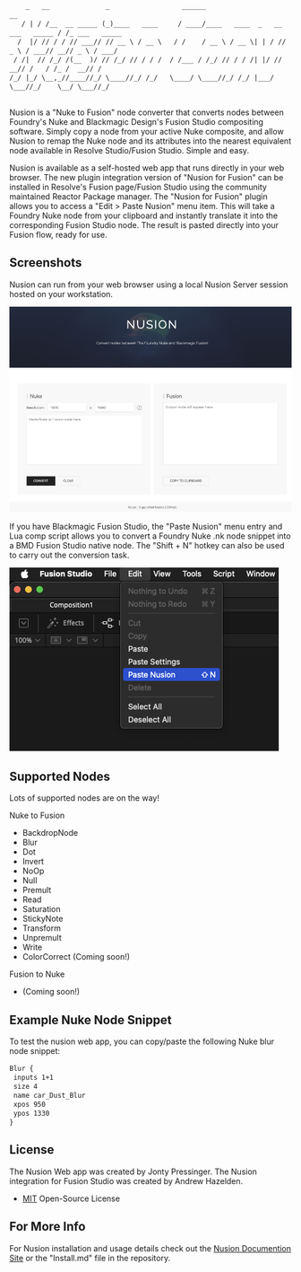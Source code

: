 ``` 
    _   __              _                  ______                                 __             
   / | / /__  __ _____ (_)____   ____     / ____/____   ____  _   __ ___   _____ / /_ ___   _____
  /  |/ // / / // ___// // __ \ / __ \   / /    / __ \ / __ \| | / // _ \ / ___// __// _ \ / ___/
 / /|  // /_/ /(__  )/ // /_/ // / / /  / /___ / /_/ // / / /| |/ //  __// /   / /_ /  __// /    
/_/ |_/ \__,_//____//_/ \____//_/ /_/   \____/ \____//_/ /_/ |___/ \___//_/    \__/ \___//_/     
                                                                                                
```

Nusion is a "Nuke to Fusion" node converter that converts nodes between Foundry's Nuke and Blackmagic Design's Fusion Studio compositing software. Simply copy a node from your active Nuke composite, and allow Nusion to remap the Nuke node and its attributes into the nearest equivalent node available in Resolve Studio/Fusion Studio. Simple and easy.

Nusion is available as a self-hosted web app that runs directly in your web browser. The new plugin integration version of "Nusion for Fusion" can be installed in Resolve's Fusion page/Fusion Studio using the community maintained Reactor Package manager. The "Nusion for Fusion" plugin allows you to access a "Edit &gt; Paste Nusion" menu item. This will take a Foundry Nuke node from your clipboard and instantly translate it into the corresponding Fusion Studio node. The result is pasted directly into your Fusion flow, ready for use.

## Screenshots

Nusion can run from your web browser using a local Nusion Server session hosted on your workstation.

![Webapp](docs/images/screenshot.png ':size=650')

If you have Blackmagic Fusion Studio, the "Paste Nusion" menu entry and Lua comp script allows you to convert a Foundry Nuke .nk node snippet into a BMD Fusion Studio native node. The "Shift + N" hotkey can also be used to carry out the conversion task.

![Paste Nusion](docs/images/paste_nusion.png ':size=650')

## Supported Nodes

Lots of supported nodes are on the way!

Nuke to Fusion

- BackdropNode
- Blur
- Dot
- Invert
- NoOp
- Null
- Premult
- Read
- Saturation
- StickyNote
- Transform
- Unpremult
- Write
- ColorCorrect (Coming soon!)

Fusion to Nuke

- (Coming soon!)

## Example Nuke Node Snippet

To test the nusion web app, you can copy/paste the following Nuke blur node snippet:

    Blur {
     inputs 1+1
     size 4
     name car_Dust_Blur
     xpos 950
     ypos 1330
    }

## License

The Nusion Web app was created by Jonty Pressinger. The Nusion integration for Fusion Studio was created by Andrew Hazelden.

- [MIT](https://choosealicense.com/licenses/mit/) Open-Source License

## For More Info

For Nusion installation and usage details check out the [Nusion Documention Site](https://andrewhazelden.github.io/NusionConverter/) or the "Install.md" file in the repository.
